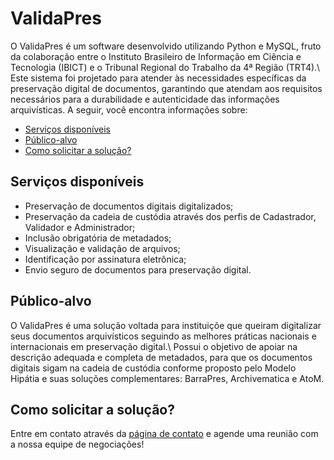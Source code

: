 # ValidaPres
O ValidaPres é um software desenvolvido utilizando Python e MySQL, fruto da colaboração entre o Instituto Brasileiro de Informação em Ciência e Tecnologia (IBICT) e o Tribunal Regional do Trabalho da 4ª Região (TRT4).\ Este sistema foi projetado para atender às necessidades específicas da preservação digital de documentos, garantindo que atendam aos requisitos necessários para a durabilidade e autenticidade das informações arquivísticas.
A seguir, você encontra informações sobre: 
- [Serviços disponíveis](##Serviços-disponíveis)
- [Público-alvo](##Público-alvo)
- [Como solicitar a solução?](##Como-solicitar-a-solução?)
## Serviços disponíveis 
- Preservação de documentos digitais digitalizados; 
- Preservação da cadeia de custódia através dos perfis de Cadastrador, Validador e Administrador; 
- Inclusão obrigatória de metadados; 
- Visualização e validação de arquivos; 
- Identificação por assinatura eletrônica; 
- Envio seguro de documentos para preservação digital. 
## Público-alvo
O ValidaPres é uma solução voltada para instituiçõe que queiram digitalizar seus documentos arquivísticos seguindo as melhores práticas nacionais e internacionais em preservação digital.\ Possui o objetivo de apoiar na descrição adequada e completa de metadados, para que os documentos digitais sigam na cadeia de custódia conforme proposto pelo Modelo Hipátia e suas soluções complementares: BarraPres, Archivematica e AtoM. 
## Como solicitar a solução? 
Entre em contato através da [página de contato](https://hipatia.ibict.br/contato-2/) e agende uma reunião com a nossa equipe de negociações! 
